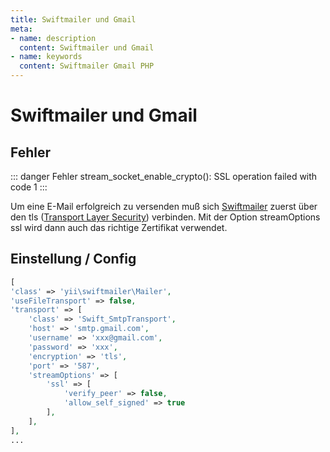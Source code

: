 ```yaml
---
title: Swiftmailer und Gmail
meta: 
- name: description
  content: Swiftmailer und Gmail
- name: keywords 
  content: Swiftmailer Gmail PHP
---
```


# Swiftmailer und Gmail

## Fehler

::: danger Fehler
stream_socket_enable_crypto(): SSL operation failed with code 1
:::

Um eine E-Mail erfolgreich zu versenden muß sich [Swiftmailer](https://github.com/swiftmailer/swiftmailer) zuerst über den tls ([Transport Layer Security](https://de.wikipedia.org/wiki/Transport_Layer_Security)) verbinden. Mit der Option streamOptions ssl wird dann auch das richtige Zertifikat verwendet.

## Einstellung / Config

```php
[
'class' => 'yii\swiftmailer\Mailer',
'useFileTransport' => false,
'transport' => [
    'class' => 'Swift_SmtpTransport',
    'host' => 'smtp.gmail.com',
    'username' => 'xxx@gmail.com',
    'password' => 'xxx',
    'encryption' => 'tls',
    'port' => '587',
    'streamOptions' => [
        'ssl' => [
            'verify_peer' => false,
            'allow_self_signed' => true
        ],
    ],
],
...
```